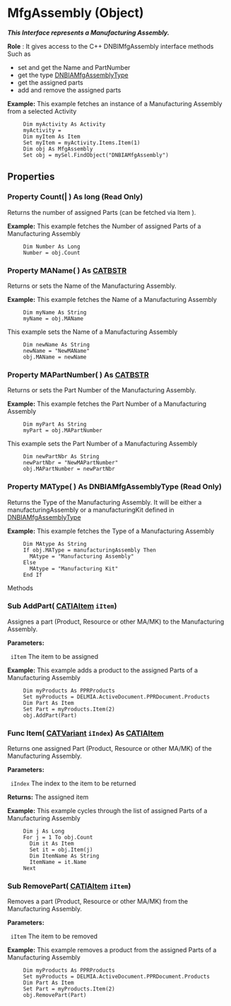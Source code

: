 # MfgAssembly (Object)

**_This Interface represents a Manufacturing Assembly._**

**Role** : It gives access to the C++ DNBIMfgAssembly interface methods Such as

  * set and get the Name and PartNumber
  * get the type [DNBIAMfgAssemblyType](../DNBDpmInterfaces/enum_DNBIAMfgAssemblyType_80340.md)
  * get the assigned parts
  * add and remove the assigned parts

**Example:**      This example fetches an instance of a Manufacturing Assembly from a selected Activity

```VBScript
     Dim myActivity As Activity
     myActivity =
     Dim myItem As Item
     Set myItem = myActivity.Items.Item(1)
     Dim obj As MfgAssembly
     Set obj = mySel.FindObject("DNBIAMfgAssembly")

```

## Properties

### Property **Count**(| ) As long (Read Only)

   Returns the number of assigned Parts (can be fetched via Item ).

**Example:**      This example fetches the Number of assigned Parts of a Manufacturing Assembly

```VBScript
     Dim Number As Long
     Number = obj.Count

```

### Property **MAName**( ) As [CATBSTR](../System/typedef_CATBSTR_8129.md)

   Returns or sets the Name of the Manufacturing Assembly.

**Example:**      This example fetches the Name of a Manufacturing Assembly

```VBScript
     Dim myName As String
     myName = obj.MAName

```

   This example sets the Name of a Manufacturing Assembly

```VBScript
     Dim newName As String
     newName = "NewMAName"
     obj.MAName = newName

```

### Property **MAPartNumber**( ) As [CATBSTR](../System/typedef_CATBSTR_8129.md)

   Returns or sets the Part Number of the Manufacturing Assembly.

**Example:**      This example fetches the Part Number of a Manufacturing Assembly

```VBScript
     Dim myPart As String
     myPart = obj.MAPartNumber

```

   This example sets the Part Number of a Manufacturing Assembly

```VBScript
     Dim newPartNbr As String
     newPartNbr = "NewMAPartNumber"
     obj.MAPartNumber = newPartNbr

```

### Property **MAType**( ) As DNBIAMfgAssemblyType (Read Only)

   Returns the Type of the Manufacturing Assembly. It will be either a manufacturingAssembly or a manufacturingKit defined in [DNBIAMfgAssemblyType](../DNBDpmInterfaces/enum_DNBIAMfgAssemblyType_80340.md)

**Example:**      This example fetches the Type of a Manufacturing Assembly

```VBScript
     Dim MAtype As String
     If obj.MAType = manufacturingAssembly Then
       MAtype = "Manufacturing Assembly"
     Else
       MAtype = "Manufacturing Kit"
     End If

```

Methods

### Sub **AddPart**( [CATIAItem](../DMAPSInterfaces/interface_Item_3684.md)  `iItem`)

   Assignes a part (Product, Resource or other MA/MK) to the Manufacturing Assembly.

**Parameters:**

` iItem`      The item to be assigned

**Example:**      This example adds a product to the assigned Parts of a Manufacturing Assembly

```VBScript
     Dim myProducts As PPRProducts
     Set myProducts = DELMIA.ActiveDocument.PPRDocument.Products
     Dim Part As Item
     Set Part = myProducts.Item(2)
     obj.AddPart(Part)

```

### Func **Item**( [CATVariant](../System/typedef_CATVariant_20656.md)  `iIndex`) As [CATIAItem](../DMAPSInterfaces/interface_Item_3684.md)

   Returns one assigned Part (Product, Resource or other MA/MK) of the Manufacturing Assembly.

**Parameters:**

` iIndex`      The index to the item to be returned

**Returns:**      The assigned item

**Example:**      This example cycles through the list of assigned Parts of a Manufacturing Assembly

```VBScript
     Dim j As Long
     For j = 1 To obj.Count
       Dim it As Item
       Set it = obj.Item(j)
       Dim ItemName As String
       ItemName = it.Name
     Next

```

### Sub **RemovePart**( [CATIAItem](../DMAPSInterfaces/interface_Item_3684.md)  `iItem`)

   Removes a part (Product, Resource or other MA/MK) from the Manufacturing Assembly.

**Parameters:**

` iItem`      The item to be removed

**Example:**      This example removes a product from the assigned Parts of a Manufacturing Assembly

```VBScript
     Dim myProducts As PPRProducts
     Set myProducts = DELMIA.ActiveDocument.PPRDocument.Products
     Dim Part As Item
     Set Part = myProducts.Item(2)
     obj.RemovePart(Part)

```